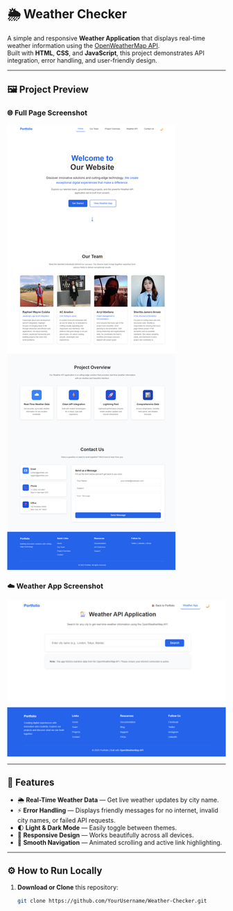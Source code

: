 # 🌦️ Weather Checker

A simple and responsive **Weather Application** that displays real-time weather information using the [OpenWeatherMap API](https://openweathermap.org/api).  
Built with **HTML**, **CSS**, and **JavaScript**, this project demonstrates API integration, error handling, and user-friendly design.

---

## 🖼 Project Preview

### 🌐 Full Page Screenshot
![Full Website Screenshot](Fullss.png)

### ☁️ Weather App Screenshot
![Weather Checker Screenshot](Weatherss.png)


---

## 🚀 Features

- 🌦 **Real-Time Weather Data** — Get live weather updates by city name.  
- ⚡ **Error Handling** — Displays friendly messages for no internet, invalid city names, or failed API requests.  
- 🌓 **Light & Dark Mode** — Easily toggle between themes.  
- 📱 **Responsive Design** — Works beautifully across all devices.  
- 🧭 **Smooth Navigation** — Animated scrolling and active link highlighting.  

---

## ⚙️ How to Run Locally

1. **Download or Clone** this repository:
   ```bash
   git clone https://github.com/YourUsername/Weather-Checker.git
